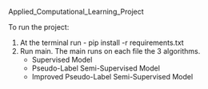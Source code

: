 Applied_Computational_Learning_Project

To run the project:
  1. At the terminal run - pip install -r requirements.txt
  2. Run main.
     The main runs on each file the 3 algorithms. 
     - Supervised Model
     - Pseudo-Label Semi-Supervised Model
     - Improved Pseudo-Label Semi-Supervised Model
     
  
